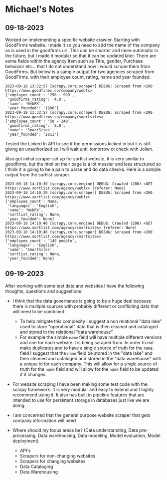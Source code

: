 # Michael's Notes

## 09-18-2023

Worked on implementing a specific website crawler. Starting with GoodFirms website. I made it so you need to add the name of the company as is used in the goodfirms url. This can be smarter and more automatic in the future, but I made it modular so that it can be updated later. There are some fields within the agency Item such as Title, gender, Purchase behaivior etc... that I do not understand how I would scrape them from GoodFirms. But below is a sample output for two agencies scraped from GoodFirms. with their employee count, rating, name and year founded.

```text
2023-09-18 13:32:57 [scrapy.core.scraper] DEBUG: Scraped from <200 https://www.goodfirms.co/company/webfx>
{'employee_count': '250 - 999',
 'goodfirms_rating': '4.8',
 'name': 'WebFX',
 'year_founded': '1996'}
2023-09-18 13:32:57 [scrapy.core.scraper] DEBUG: Scraped from <200 https://www.goodfirms.co/company/smartsites>
{'employee_count': '50 - 249',
 'goodfirms_rating': '5.0',
 'name': 'SmartSites',
 'year_founded': '2011'}
 ```

Tested the Linked In API to see if the permissions kicked in but it is still giving an unauthorized so I will wait until tomorrow ot check with Jolien.

Also got initial scraper set up for sortlist website, it is very similar to goodfirms, but the html on their page is a lot messier and less structured so I think it is going to be a pain to parse and do data checks. Here is a sample output from the sortlist scraper.

```text
2023-09-18 14:10:39 [scrapy.core.engine] DEBUG: Crawled (200) <GET https://www.sortlist.com/agency/webfx> (referer: None)
2023-09-18 14:10:39 [scrapy.core.scraper] DEBUG: Scraped from <200 https://www.sortlist.com/agency/webfx>
{'employee_count': None,
 'languages': 'English',
 'name': 'WebFX',
 'sortlist_rating': None,
 'year_founded': None}
2023-09-18 14:10:40 [scrapy.core.engine] DEBUG: Crawled (200) <GET https://www.sortlist.com/agency/smartsites> (referer: None)
2023-09-18 14:10:40 [scrapy.core.scraper] DEBUG: Scraped from <200 https://www.sortlist.com/agency/smartsites>
{'employee_count': '149 people',
 'languages': 'English',
 'name': 'SmartSites',
 'sortlist_rating': None,
 'year_founded': None}
```

## 09-19-2023

After working with some test data and websites I have the following thoughts, questions and suggestions:

- I think that the data governance is going to be a huge deal because there is multiple sources with probably different or conflicting data that will need to be combined.
  - To help mitigate this complexity I suggest a non relational "data lake" used to store "operational" data that is then cleaned and cataloged and stored in the relational "data warehouse"
  - For example the simple `name` field will have multiple different versions and one for each website it is being scraped from. In order to not make duplicates and to have a single source of truth for the `name` field I suggest that the `name` field be stored in the "data lake" and then cleaned and cataloged and stored in the "data warehouse" with a unique id for each company. This will allow for a single source of truth for the `name` field and will allow for the `name` field to be updated if it changes.

- For website scraping I have been making some test code with the scrapy framework. It is very modular and easy to extend and I highly recommend using it. It also has built in pipeline features that are intended to use for persistent storage in databases just like we are doing.

- I am concerned that the general purpose website scraper that gets company information will need

- Where should my focus areas be? (Data understanding, Data pre-processing, Data warehousing, Data modeling, Model evaluation, Model deployment)
  - API's
  - Scrapers for non-changing websites
  - Scrapers for changing websites
  - Data Cataloging
  - Data Warehousing
